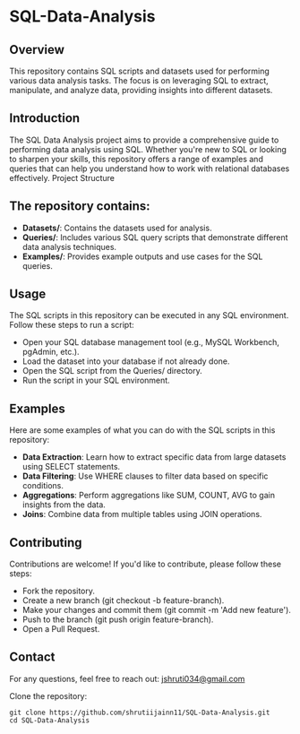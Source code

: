 # SQL-Data-Analysis

## Overview

This repository contains SQL scripts and datasets used for performing various data analysis tasks. The focus is on leveraging SQL to extract, manipulate, and analyze data, providing insights into different datasets.

## Introduction

The SQL Data Analysis project aims to provide a comprehensive guide to performing data analysis using SQL. Whether you're new to SQL or looking to sharpen your skills, this repository offers a range of examples and queries that can help you understand how to work with relational databases effectively.
Project Structure

## The repository contains:

- **Datasets/**: Contains the datasets used for analysis.
- **Queries/**: Includes various SQL query scripts that demonstrate different data analysis techniques.
- **Examples/**: Provides example outputs and use cases for the SQL queries.


## Usage
The SQL scripts in this repository can be executed in any SQL environment. Follow these steps to run a script:

- Open your SQL database management tool (e.g., MySQL Workbench, pgAdmin, etc.).
- Load the dataset into your database if not already done.
- Open the SQL script from the Queries/ directory.
- Run the script in your SQL environment.

## Examples
Here are some examples of what you can do with the SQL scripts in this repository:

- **Data Extraction**: Learn how to extract specific data from large datasets using SELECT statements.
- **Data Filtering**: Use WHERE clauses to filter data based on specific conditions.
- **Aggregations**: Perform aggregations like SUM, COUNT, AVG to gain insights from the data.
- **Joins**: Combine data from multiple tables using JOIN operations.

## Contributing

Contributions are welcome! If you'd like to contribute, please follow these steps:

- Fork the repository.
- Create a new branch (git checkout -b feature-branch).
- Make your changes and commit them (git commit -m 'Add new feature').
- Push to the branch (git push origin feature-branch).
- Open a Pull Request.

## Contact

For any questions, feel free to reach out: jshruti034@gmail.com

Clone the repository:

    git clone https://github.com/shrutiijainn11/SQL-Data-Analysis.git
    cd SQL-Data-Analysis
